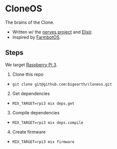 # CloneOS

The brains of the Clone.

* Written w/ the [nerves project](http://nerves-project.org/) and [Elixir](http://elixir-lang.org/).
* Inspired by [FarmbotOS](https://github.com/FarmBot/farmbot_os).

## Steps

We target [Raspberry Pi 3](https://www.raspberrypi.org/products/raspberry-pi-3-model-b/).

1. Clone this repo
  * `git clone git@github.com:bigearth/cloneos.git`
2. Get dependencies
  * `MIX_TARGET=rpi3 mix deps.get`
3. Compile dependencies
  * `MIX_TARGET=rpi3 mix deps.compile`
4. Create firmware
  * `MIX_TARGET=rpi3 mix firmware`
